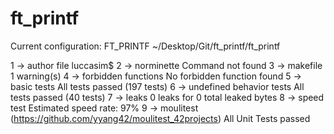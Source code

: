 # ft_printf

Current configuration:                                             FT_PRINTF
  ~/Desktop/Git/ft_printf/ft_printf

  1 -> author file                                                   luccasim$
  2 -> norminette                                            Command not found
  3 -> makefile                                                   1 warning(s)
  4 -> forbidden functions                         No forbidden function found
  5 -> basic tests                                All tests passed (197 tests)
  6 -> undefined behavior tests                    All tests passed (40 tests)
  7 -> leaks                                  0 leaks for 0 total leaked bytes
  8 -> speed test                                    Estimated speed rate: 97%
  9 -> moulitest (https://github.com/yyang42/moulitest_42projects)
                                                         All Unit Tests passed